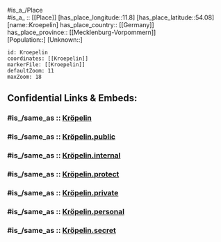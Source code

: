 ﻿---
confidential: public
isDeleted: false
location:
- 54.08
- 11.8
mapmarker: city
mapzoom:
- 7
- 12
SpocWebEntityId: 31675
tags:
- geo/City
type: City
---

#is_a_/Place  
#is_a_ :: [[Place]] 
[has_place_longitude::11.8] 
[has_place_latitude::54.08] 
[name::Kroepelin] 
has_place_country:: [[Germany]]  
has_place_province:: [[Mecklenburg-Vorpommern]]  
[Population::] 
[Unknown::] 


```leaflet
id: Kroepelin
coordinates: [[Kroepelin]] 
markerFile: [[Kroepelin]] 
defaultZoom: 11 
maxZoom: 18
```


## Confidential Links & Embeds: 

### #is_/same_as :: [Kröpelin](/_Standards/Earth/Continent/Europe/Europe~Central/Germany/Germany~East/Mecklenburg-Vorpommern/counties~MV/Rostock/cities~Rostock/Kröpelin.md) 

### #is_/same_as :: [Kröpelin.public](/_public/Earth/Continent/Europe/Europe~Central/Germany/Germany~East/Mecklenburg-Vorpommern/counties~MV/Rostock/cities~Rostock/Kröpelin.public.md) 

### #is_/same_as :: [Kröpelin.internal](/_internal/Earth/Continent/Europe/Europe~Central/Germany/Germany~East/Mecklenburg-Vorpommern/counties~MV/Rostock/cities~Rostock/Kröpelin.internal.md) 

### #is_/same_as :: [Kröpelin.protect](/_protect/Earth/Continent/Europe/Europe~Central/Germany/Germany~East/Mecklenburg-Vorpommern/counties~MV/Rostock/cities~Rostock/Kröpelin.protect.md) 

### #is_/same_as :: [Kröpelin.private](/_private/Earth/Continent/Europe/Europe~Central/Germany/Germany~East/Mecklenburg-Vorpommern/counties~MV/Rostock/cities~Rostock/Kröpelin.private.md) 

### #is_/same_as :: [Kröpelin.personal](/_personal/Earth/Continent/Europe/Europe~Central/Germany/Germany~East/Mecklenburg-Vorpommern/counties~MV/Rostock/cities~Rostock/Kröpelin.personal.md) 

### #is_/same_as :: [Kröpelin.secret](/_secret/Earth/Continent/Europe/Europe~Central/Germany/Germany~East/Mecklenburg-Vorpommern/counties~MV/Rostock/cities~Rostock/Kröpelin.secret.md)

